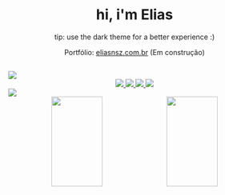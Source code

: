 <h1 align="center">hi, i'm Elias</h1>
<p align="center">tip: use the dark theme for a better experience :)</p>
<p align="center">Portfólio: <a href="https://eliasnsz.com.br" target="_blank">eliasnsz.com.br</a> (Em construção)</p>


##

<a href="https://github.com/eliasnsz">
  <img src="https://i.imgur.com/bCp9Wd9.png">
</a>

<div align="center">
  <a href="https://www.instagram.com/eliasnsz/" target="_blank">
    <img src="https://img.shields.io/badge/Instagram-E4405F?style=for-the-badge&logo=instagram&logoColor=white">
  </a>
  <a href="https://www.linkedin.com/in/elias-souza-522a95242/" target="_blank">
    <img src="https://img.shields.io/badge/LinkedIn-0077B5?style=for-the-badge&logo=linkedin&logoColor=white">
  </a>
  <a href="https://www.tiktok.com/@eliasnsz" target="_blank">
    <img src="https://img.shields.io/badge/TikTok-000000?style=for-the-badge&logo=tiktok&logoColor=white">
  </a>
  <a href="https://www.youtube.com/channel/UCy1RdDqSPBUV2X3gnI6--HA" target="_blank">
    <img src="https://img.shields.io/badge/YouTube-FF0000?style=for-the-badge&logo=youtube&logoColor=white">
  </a>
</div>

<a href="https://github.com/eliasnsz">
  <img src="https://i.imgur.com/AxAIvY0.png">
</a>

<div align="center">
  <img width="45%" height="180em" src="https://github-readme-stats.vercel.app/api?username=eliasnsz&&show_icons=true&theme=omni">
  <img width="45%" height="180em" src="https://github-readme-stats.vercel.app/api/top-langs/?username=eliasnsz&layout=compact&theme=omni">
</div>
  
##


